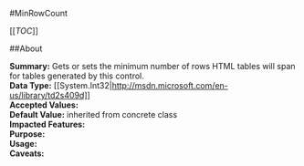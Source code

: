 #MinRowCount

[[_TOC_]]

##About

**Summary:**  Gets or sets the minimum number of rows HTML tables will span for tables generated by this control.   
**Data Type:** [[System.Int32|http://msdn.microsoft.com/en-us/library/td2s409d]]  
**Accepted Values:**   
**Default Value:** inherited from concrete class  
**Impacted Features:**   
**Purpose:**   
**Usage:**   
**Caveats:**   

